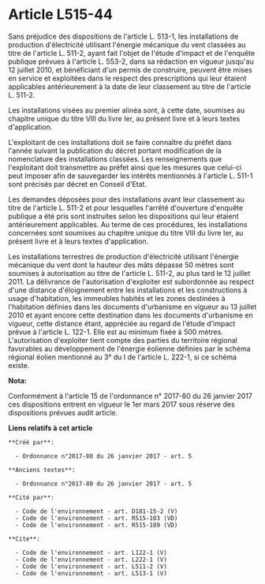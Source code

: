 # Article L515-44

Sans préjudice des dispositions de l'article L. 513-1, les installations de production d'électricité utilisant l'énergie
mécanique du vent classées au titre de l'article L. 511-2, ayant fait l'objet de l'étude d'impact et de l'enquête publique
prévues à l'article L. 553-2, dans sa rédaction en vigueur jusqu'au 12 juillet 2010, et bénéficiant d'un permis de
construire, peuvent être mises en service et exploitées dans le respect des prescriptions qui leur étaient applicables
antérieurement à la date de leur classement au titre de l'article L. 511-2. 

Les installations visées au premier alinéa sont, à cette date, soumises au chapitre unique du titre VIII du livre Ier, au
présent livre et à leurs textes d'application. 

L'exploitant de ces installations doit se faire connaître du préfet dans l'année suivant la publication du décret portant
modification de la nomenclature des installations classées. Les renseignements que l'exploitant doit transmettre au préfet
ainsi que les mesures que celui-ci peut imposer afin de sauvegarder les intérêts mentionnés à l'article L. 511-1 sont
précisés par décret en Conseil d'Etat. 

Les demandes déposées pour des installations avant leur classement au titre de l'article L. 511-2 et pour lesquelles l'arrêté
d'ouverture d'enquête publique a été pris sont instruites selon les dispositions qui leur étaient antérieurement applicables.
Au terme de ces procédures, les installations concernées sont soumises au chapitre unique du titre VIII du livre Ier, au
présent livre et à leurs textes d'application. 

Les installations terrestres de production d'électricité utilisant l'énergie mécanique du vent dont la hauteur des mâts
dépasse 50 mètres sont soumises à autorisation au titre de l'article L. 511-2, au plus tard le 12 juillet 2011. La délivrance
de l'autorisation d'exploiter est subordonnée au respect d'une distance d'éloignement entre les installations et les
constructions à usage d'habitation, les immeubles habités et les zones destinées à l'habitation définies dans les documents
d'urbanisme en vigueur au 13 juillet 2010 et ayant encore cette destination dans les documents d'urbanisme en vigueur, cette
distance étant, appréciée au regard de l'étude d'impact prévue à l'article L. 122-1. Elle est au minimum fixée à 500 mètres.
L'autorisation d'exploiter tient compte des parties du territoire régional favorables au développement de l'énergie éolienne
définies par le schéma régional éolien mentionné au 3° du I de l'article L. 222-1, si ce schéma existe.

**Nota:**

Conformément à l'article 15 de l'ordonnance n° 2017-80 du 26 janvier 2017 ces dispositions entrent en vigueur le 1er mars
2017 sous réserve des dispositions prévues audit article.

**Liens relatifs à cet article**

	**Créé par**:

	  - Ordonnance n°2017-80 du 26 janvier 2017 - art. 5

	**Anciens textes**:

	  - Ordonnance n°2017-80 du 26 janvier 2017 - art. 5

	**Cité par**:

	  - Code de l'environnement - art. D181-15-2 (V)
	  - Code de l'environnement - art. R515-103 (VD)
	  - Code de l'environnement - art. R515-109 (VD)

	**Cite**:

	  - Code de l'environnement - art. L122-1 (V)
	  - Code de l'environnement - art. L222-1 (V)
	  - Code de l'environnement - art. L511-2 (V)
	  - Code de l'environnement - art. L513-1 (V)
